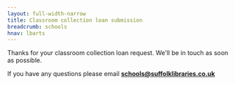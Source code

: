 ```yaml
---
layout: full-width-narrow
title: Classroom collection loan submission
breadcrumb: schools
hnav: lbarts
---
```


Thanks for your classroom collection loan request. We'll be in touch as soon as possible.

If you have any questions please email **schools@suffolklibraries.co.uk**
